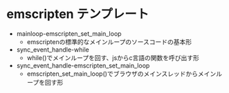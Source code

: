 # emscripten テンプレート

- mainloop-emscripten_set_main_loop
  - emscriptenの標準的なメインループのソースコードの基本形
- sync_event_handle-while
  - while()でメインループを回す、jsからc言語の関数を呼び出す形
- sync_event_handle-emscripten_set_main_loop
  - emscripten_set_main_loop()でブラウザのメインスレッドからメインループを回す形
